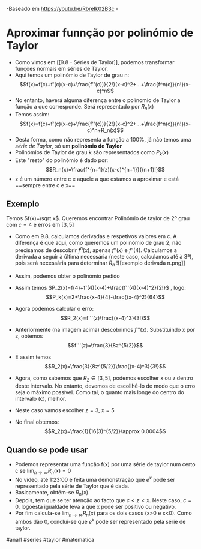 -Baseado em https://youtu.be/RbreIk02B3c -

# Aproximar funnção por polinómio de Taylor
- Como vimos em [[9.8 - Séries de Taylor]], podemos transformar funções normais em séries de Taylor.
- Aqui temos um polinómio de Taylor de grau n:
$$f(x)=f(c)+f'(c)(x-c)+\frac{f''(c))}{2!}(x-c)^2+...+\frac{f^n(c)}{n!}(x-c)^n$$
- No entanto, haverá alguma diferença entre o polinomio de Taylor a função a que corresponde. Será representado por $R_n(x)$
- Temos assim:
$$f(x)=f(c)+f'(c)(x-c)+\frac{f''(c))}{2!}(x-c)^2+...+\frac{f^n(c)}{n!}(x-c)^n+R_n(x)$$
- Desta forma, como não representa a função a 100%, já não temos uma *série de Taylor*, só um **polinómio de Taylor**
- Polinómios de Taylor de grau k são representados como $P_k(x)$
- Este "resto" do polinómio é dado por:
$$R_n(x)=\frac{f^{n+1}(z)(x-c)^{n+1}}{(n+1)!}$$
- z é um número entre c e aquele a que estamos a aproximar e está ==sempre entre c e x==

## Exemplo
Temos $f(x)=\sqrt x$. Queremos encontrar Polinómio de taylor de 2º grau com $c=4$ e erros em $[3,5]$
- Como em 9.8, calculamos derivadas e respetivos valores em c. A diferença é que aqui, como queremos um polinómio de grau 2, não precisamos de descobrir $f^n(x)$, apenas $f''(x)$ e $f''(4)$. Calculamos a derivada a seguir à última necessária (neste caso, calculamos até à 3ª), pois será necessária para determinar $R_n$
![[exemplo derivada n.png]]
- Assim, podemos obter o polinómio pedido
- Assim temos $P_2(x)=f(4)+f'(4)(x-4)+\frac{f''(4)(x-4)^2}{2!}$ , logo:
$$P_k(x)=2+\frac{x-4}{4}-\frac{(x-4)^2}{64}$$

- Agora podemos calcular o erro:
$$R_2(x)=f'''(z)\frac{(x-4)^3}{3!}$$
- Anteriormente (na imagem acima) descobrimos $f'''(x)$. Substituindo x por z, obtemos 
$$f'''(z)=\frac{3}{8z^{5/2}}$$

- E assim temos
$$R_2(x)=\frac{3}{8z^{5/2}}\frac{(x-4)^3}{3!}$$
- Agora, como sabemos que $R_2\in[3,5]$, podemos escolher x ou z dentro deste intervalo. No entanto, devemos de escollhê-lo de modo que o erro seja o máximo possível. Como tal, o quanto mais longe do centro do intervalo (c), melhor.

- Neste caso vamos escolher $z=3,~x=5$
- No final obtemos:
$$R_2(x)=\frac{1}{16(3)^{5/2}}\approx 0.0004$$


## Quando se pode usar
- Podemos representar uma função f(x) por uma série de taylor num certo c se $\lim_{n\to\infty}R_n(x)=0$
- No vídeo, até 1:23:00 é feita uma demonstração que $e^x$ pode ser representado pela série de Taylor que é dada.
- Basicamente, obtém-se $R_n(x)$.
- Depois, tem que se ter atenção ao facto que $c<z<x$. Neste caso, $c=0$, logoesta igualdade leva a que x pode ser positivo ou negativo.
- Por fim calcula-se $\lim_{n\to\infty}R_n(x)$ para os dois casos (x>0 e x<0). Como ambos dão 0, conclui-se que $e^x$ pode ser representado pela série de taylor.

#anal1 #series #taylor #matematica 